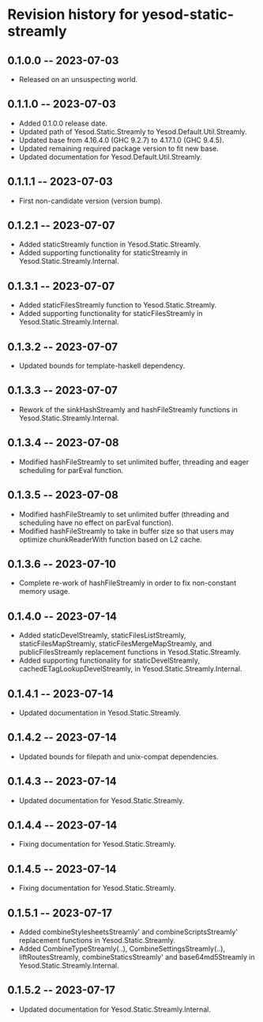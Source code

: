 # Revision history for yesod-static-streamly

## 0.1.0.0 -- 2023-07-03

* Released on an unsuspecting world.

## 0.1.1.0 -- 2023-07-03

* Added 0.1.0.0 release date.
* Updated path of Yesod.Static.Streamly to Yesod.Default.Util.Streamly.
* Updated base from 4.16.4.0 (GHC 9.2.7) to 4.17.1.0 (GHC 9.4.5).
* Updated remaining required package version to fit new base.
* Updated documentation for Yesod.Default.Util.Streamly.

## 0.1.1.1 -- 2023-07-03

* First non-candidate version (version bump).

## 0.1.2.1 -- 2023-07-07

* Added staticStreamly function in Yesod.Static.Streamly.
* Added supporting functionality for staticStreamly in Yesod.Static.Streamly.Internal.

## 0.1.3.1 -- 2023-07-07

* Added staticFilesStreamly function to Yesod.Static.Streamly.
* Added supporting functionality for staticFilesStreamly in Yesod.Static.Streamly.Internal.

## 0.1.3.2 -- 2023-07-07

* Updated bounds for template-haskell dependency.

## 0.1.3.3 -- 2023-07-07

* Rework of the sinkHashStreamly and hashFileStreamly functions in Yesod.Static.Streamly.Internal.

## 0.1.3.4 -- 2023-07-08

* Modified hashFileStreamly to set unlimited buffer, threading and eager scheduling for parEval function.

## 0.1.3.5 -- 2023-07-08

* Modified hashFileStreamly to set unlimited buffer (threading and scheduling have no effect on parEval function).
* Modified hashFileStreamly to take in buffer size so that users may optimize chunkReaderWith function based on L2 cache.

## 0.1.3.6 -- 2023-07-10

* Complete re-work of hashFileStreamly in order to fix non-constant memory usage.

## 0.1.4.0 -- 2023-07-14

* Added staticDevelStreamly, staticFilesListStreamly, staticFilesMapStreamly, staticFilesMergeMapStreamly, and publicFilesStreamly replacement functions in Yesod.Static.Streamly.
* Added supporting functionality for staticDevelStreamly, cachedETagLookupDevelStreamly, in Yesod.Static.Streamly.Internal.

## 0.1.4.1 -- 2023-07-14

* Updated documentation in Yesod.Static.Streamly.

## 0.1.4.2 -- 2023-07-14

* Updated bounds for filepath and unix-compat dependencies.

## 0.1.4.3 -- 2023-07-14

* Updated documentation for Yesod.Static.Streamly.

## 0.1.4.4 -- 2023-07-14

* Fixing documentation for Yesod.Static.Streamly.

## 0.1.4.5 -- 2023-07-14

* Fixing documentation for Yesod.Static.Streamly.

## 0.1.5.1 -- 2023-07-17

* Added combineStylesheetsStreamly' and combineScriptsStreamly' replacement functions in Yesod.Static.Streamly.
* Added CombineTypeStreamly(..), CombineSettingsStreamly(..), liftRoutesStreamly, combineStaticsStreamly' and base64md5Streamly in Yesod.Static.Streamly.Internal.

## 0.1.5.2 -- 2023-07-17

* Updated documentation for Yesod.Static.Streamly.Internal.
